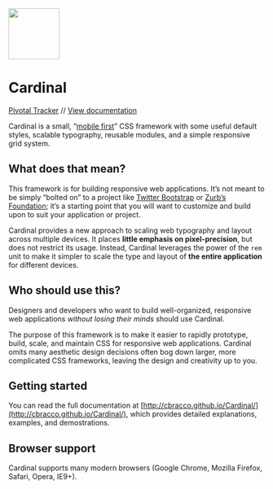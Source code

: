 <a href="http://cbracco.github.io/Cardinal/">
	<img src="http://cbracco.github.io/Cardinal/img/logo.png" width="100px">
</a>

# Cardinal

[Pivotal Tracker](https://www.pivotaltracker.com/s/projects/803361) // [View documentation](http://cbracco.github.io/Cardinal/)

Cardinal is a small, “[mobile first](http://cbrac.co/116bQqk)” CSS framework with some useful default styles, scalable typography, reusable modules, and a simple responsive grid system.

## What does that mean?

This framework is for building responsive web applications. It’s not meant to be simply “bolted on” to a project like [Twitter Bootstrap](http://getbootstrap.com) or [Zurb’s Foundation](http://foundation.zurb.com); it’s a starting point that you will want to customize and build upon to suit your application or project.

Cardinal provides a new approach to scaling web typography and layout across multiple devices. It places **little emphasis on pixel-precision**, but does not restrict its usage. Instead, Cardinal leverages the power of the `rem` unit to make it simpler to scale the type and layout of **the entire application** for different devices.

## Who should use this?

Designers and developers who want to build well-organized, responsive web applications *without losing their minds* should use Cardinal.

The purpose of this framework is to make it easier to rapidly prototype, build, scale, and maintain CSS for responsive web applications. Cardinal omits many aesthetic design decisions often bog down larger, more complicated CSS frameworks, leaving the design and creativity up to you.

## Getting started

You can read the full documentation at [http://cbracco.github.io/Cardinal/](http://cbracco.github.io/Cardinal/), which provides detailed explanations, examples, and demostrations.

## Browser support

Cardinal supports many modern browsers (Google Chrome, Mozilla Firefox, Safari, Opera, IE9+).